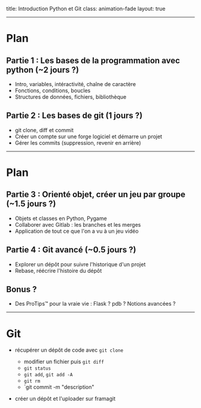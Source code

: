 title: Introduction Python et Git
class: animation-fade
layout: true

<!-- This slide will serve as the base layout for all your slides -->
<!--
.bottom-bar[
  {{title}}
]
-->

---

# Plan

## Partie 1 : Les  bases de la programmation avec python (~2 jours ?)
- Intro, variables, intéractivité, chaîne de caractère
- Fonctions, conditions, boucles
- Structures de données, fichiers, bibliothèque

## Partie 2 : Les bases de git (1 jours ?)
- git clone, diff et commit
- Créer un compte sur une forge logiciel et démarre un projet
- Gérer les commits (suppression, revenir en arrière)

---

# Plan

## Partie 3 : Orienté objet, créer un jeu par groupe  (~1.5 jours ?)
- Objets et classes en Python, Pygame
- Collaborer avec Gitlab : les branches et les merges
- Application de tout ce que l'on a vu à un jeu vidéo

## Partie 4 : Git avancé (~0.5 jours ?)
- Explorer un dépôt pour suivre l'historique d'un projet
- Rebase, réécrire l'histoire du dépôt

## Bonus ?
- Des ProTips™ pour la vraie vie : Flask ? pdb ? Notions avancées ?

---

# Git
- récupérer un dépôt de code avec `git clone`
  - modifier un fichier puis `git diff`
  - `git status`
  - `git add`, `git add -A`
  - `git rm`
  - `git commit -m "description"

- créer un dépôt et l'uploader sur framagit